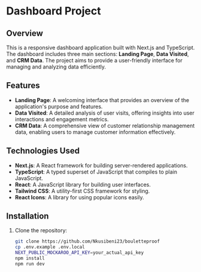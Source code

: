 # Dashboard Project

## Overview

This is a responsive dashboard application built with Next.js and TypeScript. The dashboard includes three main sections: **Landing Page**, **Data Visited**, and **CRM Data**. The project aims to provide a user-friendly interface for managing and analyzing data efficiently.

## Features

- **Landing Page**: A welcoming interface that provides an overview of the application's purpose and features.
- **Data Visited**: A detailed analysis of user visits, offering insights into user interactions and engagement metrics.
- **CRM Data**: A comprehensive view of customer relationship management data, enabling users to manage customer information effectively.

## Technologies Used

- **Next.js**: A React framework for building server-rendered applications.
- **TypeScript**: A typed superset of JavaScript that compiles to plain JavaScript.
- **React**: A JavaScript library for building user interfaces.
- **Tailwind CSS**: A utility-first CSS framework for styling.
- **React Icons**: A library for using popular icons easily.

## Installation

1. Clone the repository:

   ```bash
   git clone https://github.com/Nkusibeni23/bouletteproof
   cp .env.example .env.local
   NEXT_PUBLIC_MOCKAROO_API_KEY=your_actual_api_key
   npm install
   npm run dev
   ```
